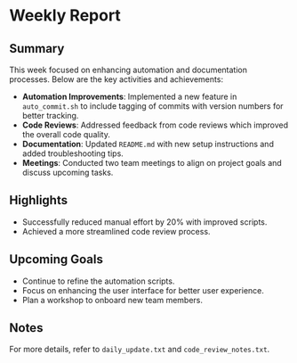 # Weekly Report

## Summary

This week focused on enhancing automation and documentation processes. Below are the key activities and achievements:

- **Automation Improvements**: Implemented a new feature in `auto_commit.sh` to include tagging of commits with version numbers for better tracking.
- **Code Reviews**: Addressed feedback from code reviews which improved the overall code quality.
- **Documentation**: Updated `README.md` with new setup instructions and added troubleshooting tips.
- **Meetings**: Conducted two team meetings to align on project goals and discuss upcoming tasks.

## Highlights

- Successfully reduced manual effort by 20% with improved scripts.
- Achieved a more streamlined code review process.

## Upcoming Goals

- Continue to refine the automation scripts.
- Focus on enhancing the user interface for better user experience.
- Plan a workshop to onboard new team members.

## Notes

For more details, refer to `daily_update.txt` and `code_review_notes.txt`.
